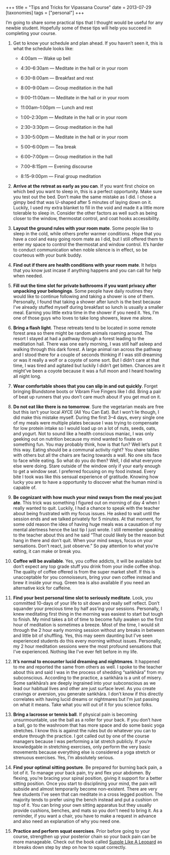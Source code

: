+++
title = "Tips and Tricks for Vipassana Course"
date = 2013-07-29
[taxonomies]
tags = ["personal"]
+++

I’m going to share some practical tips that I thought would be useful for any newbie student. Hopefully some of these tips will help you succeed in completing your course.

1. Get to know your schedule and plan ahead. If you haven’t seen it, this is what the schedule looks like:

	* 4:00am — Wake up bell

	* 4:30–6:30am — Meditate in the hall or in your room

	* 6:30–8:00am — Breakfast and rest

	* 8:00–9:00am — Group meditation in the hall

	* 9:00–11:00am — Meditate in the hall or in your room

	* 11:00am–1:00pm — Lunch and rest

	* 1:00–2:30pm — Meditate in the hall or in your room

	* 2:30–3:30pm — Group meditation in the hall

	* 3:30–5:00pm — Meditate in the hall or in your room

	* 5:00–6:00pm — Tea break

	* 6:00–7:00pm — Group meditation in the hall

	* 7:00–8:15pm — Evening discourse

	* 8:15–9:00pm — Final group meditation

2. **Arrive at the retreat as early as you can**. If you want first choice on which bed you want to sleep in, this is a perfect opportunity. Make sure you test out the bed. Don’t make the same mistake as I did. I chose a gimpy bed that was U-shaped after 5 minutes of laying down on it. Luckily, I used my extra blanket to fill in the void and made it a little more tolerable to sleep in. Consider the other factors as well such as being closer to the window, thermostat control, and coat hooks accessibility.

3. **Layout the ground rules with your room mate**. Some people like to sleep in the cold, while others prefer warmer conditions. Hope that you have a cool and easy going room mate as I did, but I still offered them to enter my space to control the thermostat and window control. It’s harder to conduct communication when noble silence is in effect, so be courteous with your bunk buddy.

4. **Find out if there are health conditions with your room mate**. It helps that you know just incase if anything happens and you can call for help when needed.

5. **Fill out the time slot for private bathrooms if you want privacy after unpacking your belongings**. Some people have daily routines they would like to continue following and taking a shower is one of them. Personally, I found that taking a shower after lunch is the best because I’ve already stuffed myself during breakfast so lunch is usually a smaller meal. Earning you little extra time in the shower if you need it. Yes, I’m one of those guys who loves to take long showers, leave me alone.

6. **Bring a flash light**. These retreats tend to be located in some remote forest area so there might be random animals roaming around. The resort I stayed at had a pathway through a forest leading to the meditation hall. There was one early morning, I was still half asleep and walking through this dark forest. A large animal ran across the pathway and I stood there for a couple of seconds thinking if I was still dreaming or was it really a wolf or a coyote of some sort. But I didn’t care at that time, I was tired and agitated but luckily I didn’t get bitten. Chances are it might’ve been a coyote because it was a full moon and I heard howling all night long.

7. **Wear comfortable shoes that you can slip in and out quickly**. Forget bringing Blundstone boots or Vibram Five Fingers like I did. Bring a pair of beat up runners that you don’t care much about if you get mud on it.

8. **Do not eat like there is no tomorrow**. Sure the vegetarian meals are free but this isn’t your local AYCE (All You Can Eat). But I won’t lie though, I did make this mistake myself. During the first 3–4 days, every single one of my meals were multiple plates because I was trying to compensate for low protein intake so I would load up on a lot of nuts, seeds, oats, and yogurt. Not to sound like a health conscious maniac, I was only geeking out on nutrition because my mind wanted to fixate on something fun. You may probably think, how is that fun? Well let’s put it this way. Eating should be a communal activity right? You share tables with others but all the chairs are facing towards a wall. No one sits face to face while eating. So what do you do then? Well, I did what everyone else were doing. Stare outside of the window only if your early enough to get a window seat. I preferred focusing on my food instead. Every bite I took was like this sensual experience of gratitude. Knowing how lucky you are to have a opportunity to discover what the human mind is capable of.

9. **Be cognizant with how much your mind sways from the meal you just ate**. This trick was something I figured out on morning of day 4 when I really wanted to quit. Luckily, I had a chance to speak with the teacher about being frustrated with my focus issues. He asked to wait until the session ends and we talked privately for 5 minutes. At that moment, for some odd reason the idea of having huge meals was a causation of my mental alertness hence the last tip I just wrote. I still remember speaking to the teacher about this and he said “That could likely be the reason but hang in there and don’t quit. When your mind sways, focus on your sensations. Don’t react, just observe.” So pay attention to what you’re eating, it can make or break you.

10. **Coffee will be available**. Yes, you coffee addicts, it will be available but don’t expect any top grade stuff you drink from your indie coffee shop. The quality of coffee offered is from the super market shelf. If this is unacceptable for you connoisseurs, bring your own coffee instead and brew it inside your mug. Green tea is also available if you need an alternative kick for caffeine.

11. **Find your best personal time slot to seriously meditate**. Look, you committed 10-days of your life to sit down and really self reflect. Don’t squander your precious time by half ass’ing your sessions. Personally, I knew meditating first thing in the morning was easiest to start but tough to finish. My mind takes a bit of time to become fully awaken so the first hour of meditation is sometimes a breeze. Most of the time, I would sit through the 2 hour early morning session without any breaks in between and little bit of shuffling. Yes, this may seem daunting but I’ve seen experienced students do this every morning without issues. Personally, my 2 hour meditation sessions were the most profound sensations that I’ve experienced. Nothing like I’ve ever felt before in my life.

12. **It’s normal to encounter lucid dreaming and nightmares**. It happened to me and reported the same from others as well. I spoke to the teacher about this and said I was in the process of shedding “saṅkhāra” from my subconscious. According to the practice, a saṅkhāra is a unit of misery. Some saṅkhāra’s are deeply ingrained into your subconscious as we lead our habitual lives and other are just surface level. As you create cravings or aversion, you generate saṅkhāra. I don’t know if this directly correlates with having lucid dreams or nightmares but I’m just passing on what it means. Take what you will out of it for you science folks.

13. **Bring a lacrosse or tennis ball**. If physical pain is becoming unsurmountable, use the ball as a roller for your back. If you don’t have a ball, go to the washroom that has more space and do some basic yoga stretches. I know this is against the rules but do whatever you can to endure through the practice. I got called out by one of the course managers because I was performing a lat stretch publicly. If you’re knowledgable in stretching exercises, only perform the very basic movements because everything else is considered a yoga stretch or strenuous exercises. Yes, I’m absolutely serious.

14. **Find your optimal sitting posture**. Be prepared for burning back pain, a lot of it. To manage your back pain, try and flex your abdomen. By flexing, you’re bracing your spinal position, giving it support for a better sitting position. Once you start to disciplining your mind, the pain will subside and almost temporarily become non-existent. There are very few students I’ve seen that can meditate in a cross legged position. The majority tends to prefer using the bench instead and put a cushion on top of it. You can bring your own sitting apparatus but they usually provide cushions, benches, and mats so you don’t need to bring it. As a reminder, if you want a chair, you have to make a request in advance and also need an explanation of why you need one.

15. **Practice and perform squat exercises**. Prior before going to your course, strengthen up your posterior chain so your back pain can be more manageable. Check out the book called [Supple Like A Leopard](https://amzn.to/31xwJ43) as it breaks down step by step on how to squat correctly.